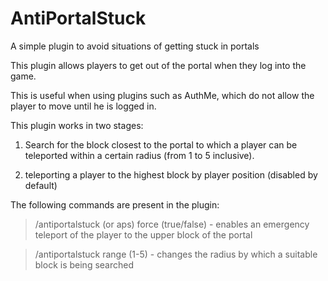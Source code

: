 # AntiPortalStuck
A simple plugin to avoid situations of getting stuck in portals

This plugin allows players to get out of the portal when they log into the game.

This is useful when using plugins such as AuthMe, which do not allow the player to move until he is logged in.


This plugin works in two stages:

1) Search for the block closest to the portal to which a player can be teleported within a certain radius (from 1 to 5 inclusive).

2) teleporting a player to the highest block by player position (disabled by default)

 

The following commands are present in the plugin:

> /antiportalstuck (or aps) force (true/false) - enables an emergency teleport of the player to the upper block of the portal

> /antiportalstuck range (1-5) - changes the radius by which a suitable block is being searched
